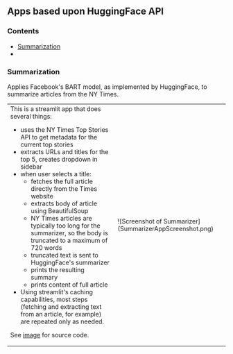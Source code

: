 ## Apps based upon HuggingFace API

### Contents

* [Summarization](#summarization)
* []()

### Summarization

Applies Facebook's BART model, as implemented by HuggingFace, to summarize articles from the NY Times.

<table>
<tr>
<td>This is a streamlit app that does several things:

* uses the NY Times Top Stories API to get metadata for the current top stories
* extracts URLs and titles for the top 5, creates dropdown in sidebar
* when user selects a title:
  * fetches the full article directly from the Times website
  * extracts body of article using BeautifulSoup
  * NY Times articles are typically too long for the summarizer, so the body is truncated to a maximum of 720 words
  * truncated text is sent to HuggingFace's summarizer
  * prints the resulting summary
  * prints content of full article
* Using streamlit's caching capabilities, most steps (fetching and extracting text from an article, for example) are repeated only as needed.

See [image](https://github.com/mw0/MLnotebooks/blob/master/HuggingFace/python/streamlitSummarizer.py) for source code.
</td><td>![Screenshot of Summarizer](SummarizerAppScreenshot.png)</td>
</tr>
</table>
